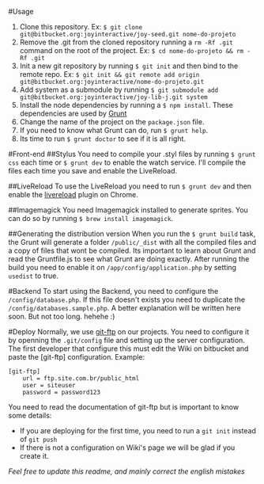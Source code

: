 #Usage

1. Clone this repository. Ex: `$ git clone git@bitbucket.org:joyinteractive/joy-seed.git nome-do-projeto`
2. Remove the .git from the cloned repository running a `rm -Rf .git` command on the root of the project. Ex: `$ cd nome-do-projeto && rm -Rf .git`
3. Init a new git repository by running `$ git init` and then bind to the remote repo. Ex: `$ git init && git remote add origin git@bitbucket.org:joyinteractive/nome-do-projeto.git`
4. Add system as a submodule by running `$ git submodule add git@bitbucket.org:joyinteractive/joy-lib-j.git system`
5. Install the node dependencies by running a `$ npm install`. These dependencies are used by [Grunt](http://gruntjs.com)
6. Change the name of the project on the `package.json` file.
7. If you need to know what Grunt can do, run `$ grunt help`.
8. Its time to run `$ grunt doctor` to see if it is all right.


#Front-end
##Stylus
You need to compile your .styl files by running `$ grunt css` each time or `$ grunt dev` to enable the watch service. I'll compile the files each time you save and enable the LiveReload.

##LiveReload
To use the LiveReload you need to run `$ grunt dev` and then enable the [livereload](https://chrome.google.com/webstore/detail/livereload/jnihajbhpnppcggbcgedagnkighmdlei) plugin on Chrome.

##Imagemagick
You need Imagemagick installed to generate sprites. You can do so by running `$ brew install imagemagick`.

##Generating the distribution version
When you run the `$ grunt build` task, the Grunt will generate a folder `/public/_dist` with all the compiled files and a copy of files that wont be compiled. Its important to learn about Grunt and read the Gruntfile.js to see what Grunt are doing exactly.
After running the build you need to enable it on `/app/config/application.php` by setting `usedist` to true.

#Backend
To start using the Backend, you need to configure the `/config/database.php`. If this file doesn't exists you need to duplicate the `/config/databases.sample.php`.
A better explanation will be written here soon. But not too long. hehehe :)

#Deploy
Normally, we use [git-ftp](https://github.com/resmo/git-ftp) on our projects. You need to configure it by openning the `.git/config` file and setting up the server configuration. The first developer that configure this must edit the Wiki on bitbucket and paste the [git-ftp] configuration. Example:

```
[git-ftp]
	url = ftp.site.com.br/public_html
	user = siteuser
	password = password123
```

You need to read the documentation of git-ftp but is important to know some details:

- If you are deploying for the first time, you need to run a `git init` instead of `git push`
- If there is not a configuration on Wiki's page we will be glad if you create it.

*Feel free to update this readme, and mainly correct the english mistakes*